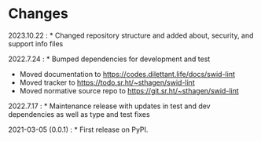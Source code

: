 # Changes

2023.10.22
:    * Changed repository structure and added about, security, and support info files

2022.7.24
:    * Bumped dependencies for development and test
* Moved documentation to https://codes.dilettant.life/docs/swid-lint
* Moved tracker to https://todo.sr.ht/~sthagen/swid-lint
* Moved normative source repo to https://git.sr.ht/~sthagen/swid-lint

2022.7.17
:    * Maintenance release with updates in test and dev dependencies as well as type and test fixes

2021-03-05 (0.0.1)
:    * First release on PyPI.
